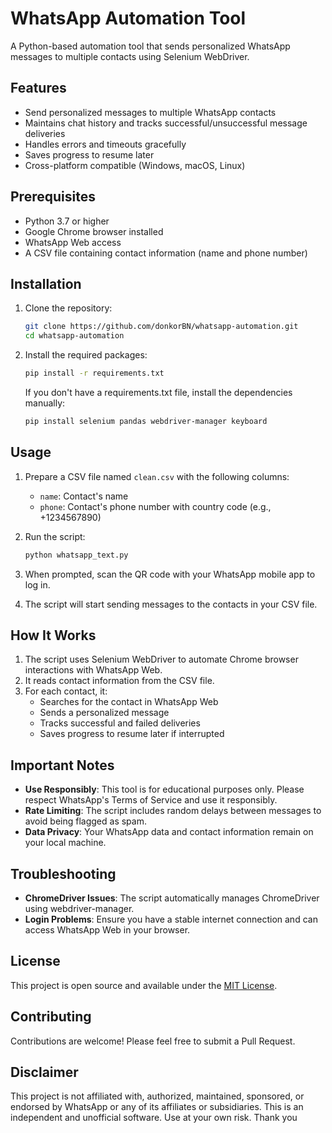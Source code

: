 # WhatsApp Automation Tool

A Python-based automation tool that sends personalized WhatsApp messages to multiple contacts using Selenium WebDriver.

## Features

- Send personalized messages to multiple WhatsApp contacts
- Maintains chat history and tracks successful/unsuccessful message deliveries
- Handles errors and timeouts gracefully
- Saves progress to resume later
- Cross-platform compatible (Windows, macOS, Linux)

## Prerequisites

- Python 3.7 or higher
- Google Chrome browser installed
- WhatsApp Web access
- A CSV file containing contact information (name and phone number)

## Installation

1. Clone the repository:
   ```bash
   git clone https://github.com/donkorBN/whatsapp-automation.git
   cd whatsapp-automation
   ```

2. Install the required packages:
   ```bash
   pip install -r requirements.txt
   ```
   
   If you don't have a requirements.txt file, install the dependencies manually:
   ```bash
   pip install selenium pandas webdriver-manager keyboard
   ```

## Usage

1. Prepare a CSV file named `clean.csv` with the following columns:
   - `name`: Contact's name
   - `phone`: Contact's phone number with country code (e.g., +1234567890)

2. Run the script:
   ```bash
   python whatsapp_text.py
   ```

3. When prompted, scan the QR code with your WhatsApp mobile app to log in.

4. The script will start sending messages to the contacts in your CSV file.

## How It Works

1. The script uses Selenium WebDriver to automate Chrome browser interactions with WhatsApp Web.
2. It reads contact information from the CSV file.
3. For each contact, it:
   - Searches for the contact in WhatsApp Web
   - Sends a personalized message
   - Tracks successful and failed deliveries
   - Saves progress to resume later if interrupted

## Important Notes

- **Use Responsibly**: This tool is for educational purposes only. Please respect WhatsApp's Terms of Service and use it responsibly.
- **Rate Limiting**: The script includes random delays between messages to avoid being flagged as spam.
- **Data Privacy**: Your WhatsApp data and contact information remain on your local machine.

## Troubleshooting

- **ChromeDriver Issues**: The script automatically manages ChromeDriver using webdriver-manager.
- **Login Problems**: Ensure you have a stable internet connection and can access WhatsApp Web in your browser.

## License

This project is open source and available under the [MIT License](LICENSE).

## Contributing

Contributions are welcome! Please feel free to submit a Pull Request.

## Disclaimer

This project is not affiliated with, authorized, maintained, sponsored, or endorsed by WhatsApp or any of its affiliates or subsidiaries. This is an independent and unofficial software. Use at your own risk. Thank you
